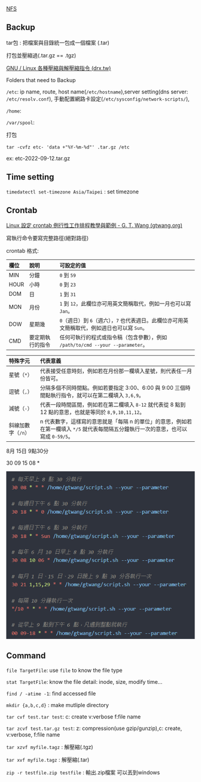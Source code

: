 [NFS](./NFS.txt)

## Backup

tar包 : 把檔案與目錄統一包成一個檔案 (.tar)

 打包並壓縮過(.tar.gz == .tgz)

[GNU / Linux 各種壓縮與解壓縮指令 (drx.tw)](http://note.drx.tw/2008/04/command.html)

Folders that need to Backup

`/etc`: ip name, route, host name(`/etc/hostname`),server setting(dns server: `/etc/resolv.conf`), 手動配置網路卡設定(`/etc/sysconfig/network-scripts/`),

 `/home`:

`/var/spool`:

打包

`tar -cvfz etc- 'data +"%Y-%m-%d"' .tar.gz /etc`

ex: etc-2022-09-12.tar.gz

## Time setting

`timedatectl set-timezone Asia/Taipei` : set timezone

## Crontab

[Linux 設定 crontab 例行性工作排程教學與範例 - G. T. Wang (gtwang.org)](https://blog.gtwang.org/linux/linux-crontab-cron-job-tutorial-and-examples/)

寫執行命令要寫完整路徑(絕對路徑)

crontab 格式:

| 欄位 | 說明             | 可設定的值                                                   |
| :--- | :--------------- | :----------------------------------------------------------- |
| MIN  | 分鐘             | `0` 到 `59`                                                  |
| HOUR | 小時             | `0` 到 `23`                                                  |
| DOM  | 日               | `1` 到 `31`                                                  |
| MON  | 月份             | `1` 到 `12`，此欄位亦可用英文簡稱取代，例如一月也可以寫 `Jan`。 |
| DOW  | 星期幾           | `0`（週日）到 `6`（週六），`7` 也代表週日。此欄位亦可用英文簡稱取代，例如週日也可以寫 `Sun`。 |
| CMD  | 要定期執行的指令 | 任何可執行的程式或指令稿（包含參數），例如 `/path/to/cmd --your --parameter`。 |

| 特殊字元           | 代表意義                                                     |
| :----------------- | :----------------------------------------------------------- |
| 星號（`*`）        | 代表接受任意時刻，例如若在月份那一欄填入星號，則代表任一月份皆可。 |
| 逗號（`,`）        | 分隔多個不同時間點。例如若要指定 3:00、6:00 與 9:00 三個時間點執行指令，就可以在第二欄填入 `3,6,9`。 |
| 減號（`-`）        | 代表一段時間區間，例如若在第二欄填入 `8-12` 就代表從 8 點到 12 點的意思，也就是等同於 `8,9,10,11,12`。 |
| 斜線加數字（`/n`） | n 代表數字，這樣寫的意思就是「每隔 n 的單位」的意思，例如若在第一欄填入 `*/5` 就代表每間隔五分鐘執行一次的意思，也可以寫成 `0-59/5`。 |

8月 15日 9點30分

30 09 15 08 *

![image-20220912161559432](/img/image-20220912161559432.png)

## Command

`file TargetFile`: use `file` to know the file type 

`stat TargetFile`: know the file detail:  inode, size, modify time...

`find / -atime -1`: find accessed file

`mkdir {a,b,c,d}` : make mutliple directory

`tar cvf test.tar test`: c: create v:verbose  f:file name

`tar zcvf test.tar.gz test`: z: compression(use gzip/gunzip),c: create, v:verbose, f:file name

`tar xzvf myfile.tagz` : 解壓縮(.tgz)

`tar xvf myfile.tagz` : 解壓縮(.tar)

`zip -r testfile.zip testfile` : 輸出.zip檔案 可以丟到windows 